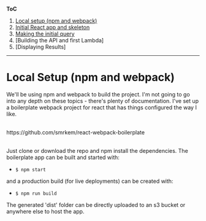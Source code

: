**ToC**
1. [Local setup (npm and webpack)](https://github.com/smrkem/stockdata2/blob/master/docs/local-setup.md)
2. [Initial React app and skeleton](https://github.com/smrkem/stockdata2/blob/master/docs/initial-react-app.md)
3. [Making the initial query](https://github.com/smrkem/stockdata2/blob/master/docs/making-initial-query.md)
4. [Building the API and first Lambda]
5. [Displaying Results]


***  

# Local Setup (npm and webpack)  

We'll be using npm and webpack to build the project. I'm not going to go into any depth on these topics - there's plenty of documentation. I've set up a boilerplate webpack project for react that has things configured the way I like.  

<br>
https://github.com/smrkem/react-webpack-boilerplate  
<br>
<br>

Just clone or download the repo and npm install the dependencies. The boilerplate app can be built and started with:  
- `$ npm start`  

and a production build (for live deployments) can be created with:  
- `$ npm run build`  

The generated 'dist' folder can be directly uploaded to an s3 bucket or anywhere else to host the app.  
